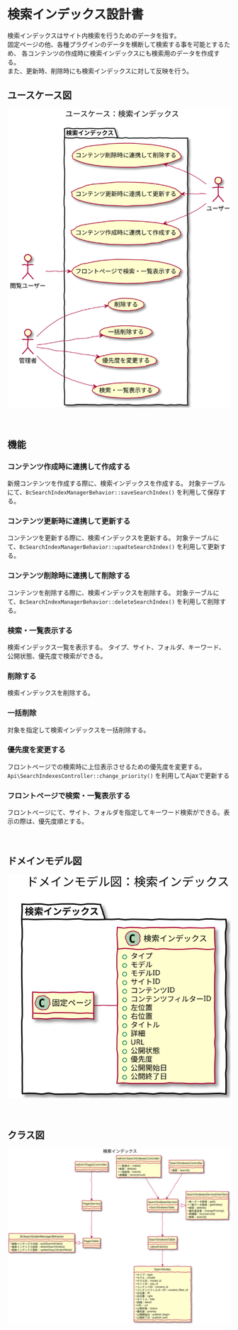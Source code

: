 # 検索インデックス設計書

検索インデックスはサイト内検索を行うためのデータを指す。   
固定ページの他、各種プラグインのデータを横断して検索する事を可能とするため、
各コンテンツの作成時に検索インデックスにも検索用のデータを作成する。  
また、更新時、削除時にも検索インデックスに対して反映を行う。

## ユースケース図
![ユースケース図：検索インデックス](../../../svg/use_case/bc-search-index/search_indexes.svg)

　
## 機能
### コンテンツ作成時に連携して作成する
新規コンテンツを作成する際に、検索インデックスを作成する。
対象テーブルにて、`BcSearchIndexManagerBehavior::saveSearchIndex()` を利用して保存する。

### コンテンツ更新時に連携して更新する
コンテンツを更新する際に、検索インデックスを更新する。
対象テーブルにて、`BcSearchIndexManagerBehavior::upadteSearchIndex()` を利用して更新する。

### コンテンツ削除時に連携して削除する
コンテンツを削除する際に、検索インデックスを削除する。
対象テーブルにて、`BcSearchIndexManagerBehavior::deleteSearchIndex()` を利用して削除する。

### 検索・一覧表示する
検索インデックス一覧を表示する。
タイプ、サイト、フォルダ、キーワード、公開状態、優先度で検索ができる。

### 削除する
検索インデックスを削除する。

### 一括削除
対象を指定して検索インデックスを一括削除する。

### 優先度を変更する
フロントページでの検索時に上位表示させるための優先度を変更する。  
`Api\SearchIndexesController::change_priority()` を利用してAjaxで更新する

### フロントページで検索・一覧表示する
フロントページにて、サイト、フォルダを指定してキーワード検索ができる。表示の際は、優先度順とする。

　
## ドメインモデル図
![ドメインモデル図：固定ページ](../../../svg/domain_model/bc-search-index/search_indexes.svg)

　
## クラス図
![クラス図：固定ページ管理](../../../svg/class/bc-search-index/manage_search_indexes.svg)
